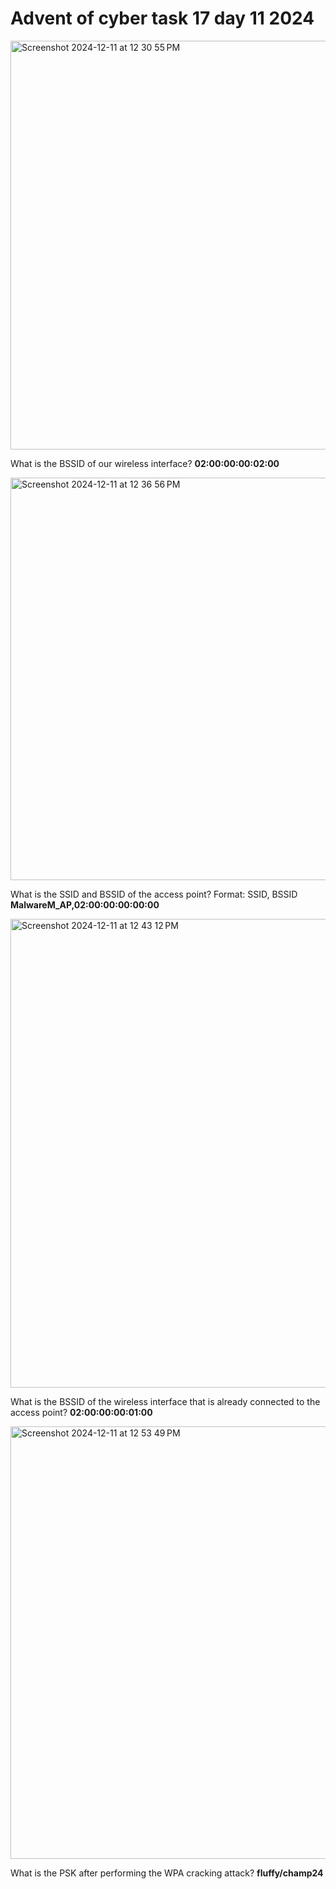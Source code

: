 # Advent of cyber task 17 day 11 2024

<img width="654" alt="Screenshot 2024-12-11 at 12 30 55 PM" src="https://github.com/user-attachments/assets/e6f8a791-557d-480d-9cca-47b17d1e0413" />

What is the BSSID of our wireless interface? **02:00:00:00:02:00**

<img width="644" alt="Screenshot 2024-12-11 at 12 36 56 PM" src="https://github.com/user-attachments/assets/cf50f513-1eb9-457d-815f-0a50254a6c97" />

What is the SSID and BSSID of the access point? Format: SSID, BSSID  **MalwareM_AP,02:00:00:00:00:00**

<img width="750" alt="Screenshot 2024-12-11 at 12 43 12 PM" src="https://github.com/user-attachments/assets/e0bb18cc-04fb-4b7f-b8c7-8468601ec8c9" />

What is the BSSID of the wireless interface that is already connected to the access point? **02:00:00:00:01:00**

<img width="692" alt="Screenshot 2024-12-11 at 12 53 49 PM" src="https://github.com/user-attachments/assets/4104fd55-070f-4f35-b155-806abad28d2f" />

What is the PSK after performing the WPA cracking attack? **fluffy/champ24**
